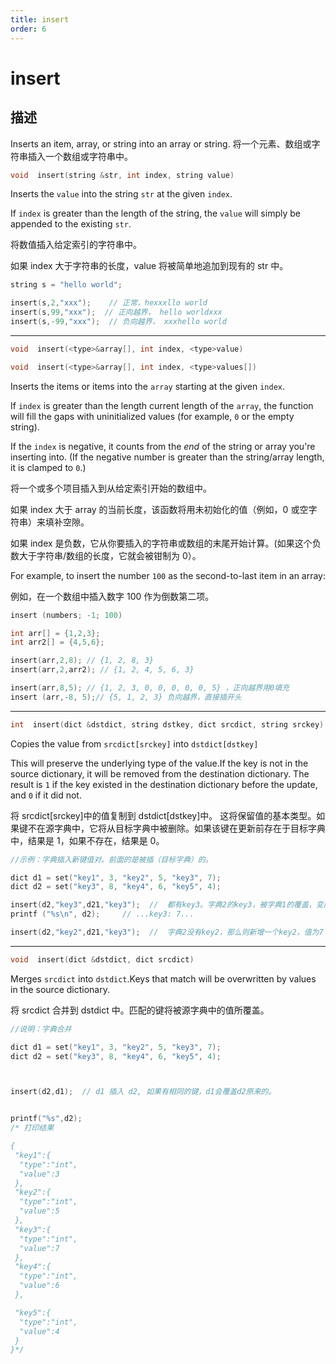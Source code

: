 ```yaml
---
title: insert
order: 6
---
```


# insert

## 描述

Inserts an item, array, or string into an array or string.
将一个元素、数组或字符串插入一个数组或字符串中。

```c
void  insert(string &str, int index, string value)
```

Inserts the `value` into the string `str` at the given `index`.

If `index` is greater than the length of the string, the `value` will simply
be appended to the existing `str`.

将数值插入给定索引的字符串中。

如果 index 大于字符串的长度，value 将被简单地追加到现有的 str 中。

```c
string s = "hello world";

insert(s,2,"xxx");    // 正常，hexxxllo world
insert(s,99,"xxx");  // 正向越界， hello worldxxx
insert(s,-99,"xxx");  // 负向越界， xxxhello world
```

---

```c
void  insert(<type>&array[], int index, <type>value)

void  insert(<type>&array[], int index, <type>values[])
```

Inserts the items or items into the `array` starting at the given `index`.

If `index` is greater than the length current length of the `array`, the
function will fill the gaps with uninitialized values (for example, `0` or the
empty string).

If the `index` is negative, it counts from the _end_ of the string or array you're inserting into. (If the negative number is greater than the string/array length, it is clamped to `0`.)

将一个或多个项目插入到从给定索引开始的数组中。

如果 index 大于 array 的当前长度，该函数将用未初始化的值（例如，0 或空字符串）来填补空隙。

如果 index 是负数，它从你要插入的字符串或数组的末尾开始计算。(如果这个负数大于字符串/数组的长度，它就会被钳制为 0）。

For example, to insert the number `100` as the second-to-last item in an
array:

例如，在一个数组中插入数字 100 作为倒数第二项。

```c
insert (numbers; -1; 100)

int arr[] = {1,2,3};
int arr2[] = {4,5,6};

insert(arr,2,8); // {1, 2, 8, 3}
insert(arr,2,arr2); // {1, 2, 4, 5, 6, 3}

insert(arr,8,5); // {1, 2, 3, 0, 0, 0, 0, 0, 5} ，正向越界用0填充
insert (arr,-8, 5);// {5, 1, 2, 3} 负向越界，直接插开头
```

---

```c
int  insert(dict &dstdict, string dstkey, dict srcdict, string srckey)
```

Copies the value from `srcdict[srckey]` into `dstdict[dstkey]`

This will preserve the underlying type of the value.If the key is not in the source dictionary, it will be removed from the destination dictionary. The result is
`1` if the key existed in the destination dictionary before the update, and
`0` if it did not.

将 srcdict[srckey]中的值复制到 dstdict[dstkey]中。
这将保留值的基本类型。如果键不在源字典中，它将从目标字典中被删除。如果该键在更新前存在于目标字典中，结果是 1，如果不存在，结果是 0。

```c
//示例：字典插入新键值对。前面的是被插（目标字典）的。

dict d1 = set("key1", 3, "key2", 5, "key3", 7);
dict d2 = set("key3", 8, "key4", 6, "key5", 4);

insert(d2,"key3",d21,"key3");  //  都有key3。字典2的key3，被字典1的覆盖，变成7
printf ("%s\n", d2);     // ...key3: 7...

insert(d2,"key2",d21,"key3");  //  字典2没有key2，那么则新增一个key2，值为7
```

---

```c
void  insert(dict &dstdict, dict srcdict)
```

Merges `srcdict` into `dstdict`.Keys that match will be overwritten by values
in the source dictionary.

将 srcdict 合并到 dstdict 中。匹配的键将被源字典中的值所覆盖。

```c
//说明：字典合并

dict d1 = set("key1", 3, "key2", 5, "key3", 7);
dict d2 = set("key3", 8, "key4", 6, "key5", 4);



insert(d2,d1);  // d1 插入 d2, 如果有相同的键，d1会覆盖d2原来的。


printf("%s",d2);
/* 打印结果

{
 "key1":{
  "type":"int",
  "value":3
 },
 "key2":{
  "type":"int",
  "value":5
 },
 "key3":{
  "type":"int",
  "value":7
 },
 "key4":{
  "type":"int",
  "value":6
 },

 "key5":{
  "type":"int",
  "value":4
 }
}*/
```
